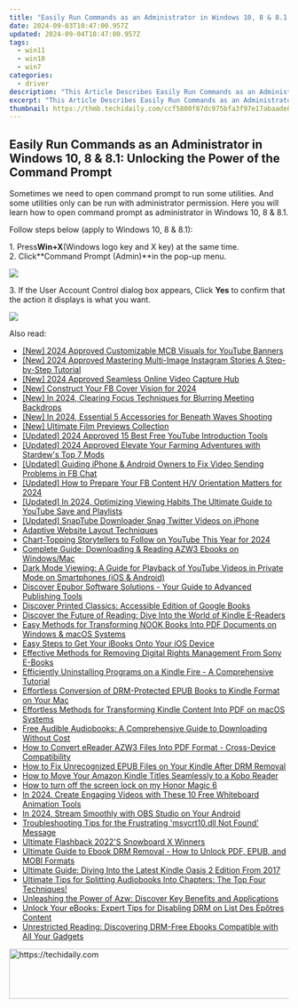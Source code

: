 ```yaml
---
title: "Easily Run Commands as an Administrator in Windows 10, 8 & 8.1: Unlocking the Power of the Command Prompt"
date: 2024-09-03T10:47:00.957Z
updated: 2024-09-04T10:47:00.957Z
tags:
  - win11
  - win10
  - win7
categories:
  - driver
description: "This Article Describes Easily Run Commands as an Administrator in Windows 10, 8 & 8.1: Unlocking the Power of the Command Prompt"
excerpt: "This Article Describes Easily Run Commands as an Administrator in Windows 10, 8 & 8.1: Unlocking the Power of the Command Prompt"
thumbnail: https://thmb.techidaily.com/ccf5800f87dc975bfa3f97e17abaade8c733e4db5fe1a72f092700ec2559e9fd.jpg
---
```


## Easily Run Commands as an Administrator in Windows 10, 8 & 8.1: Unlocking the Power of the Command Prompt

Sometimes we need to open command prompt to run some utilities. And some utilities only can be run with administrator permission. Here you will learn how to open command prompt as administrator in Windows 10, 8 & 8.1.  
  
Follow steps below (apply to Windows 10, 8 & 8.1):  
  
1\. Press**Win+X**(Windows logo key and X key) at the same time.   
2\. Click**Command Prompt (Admin)**in the pop-up menu.  
  
![](https://images.drivereasy.com/wp-content/uploads/2016/05/img_57456297c1aec.png)   
  
 3\. If the User Account Control dialog box appears, Click **Yes**  to confirm that the action it displays is what you want.  
  
![](https://images.drivereasy.com/wp-content/uploads/2016/05/img_5745694fd538d.png)

<ins class="adsbygoogle"
     style="display:block"
     data-ad-format="autorelaxed"
     data-ad-client="ca-pub-7571918770474297"
     data-ad-slot="1223367746"></ins>



<ins class="adsbygoogle"
     style="display:block"
     data-ad-client="ca-pub-7571918770474297"
     data-ad-slot="8358498916"
     data-ad-format="auto"
     data-full-width-responsive="true"></ins>

<span class="atpl-alsoreadstyle">Also read:</span>
<div><ul>
<li><a href="https://youtube-webster.techidaily.com/024-approved-customizable-mcb-visuals-for-youtube-banners/"><u>[New] 2024 Approved  Customizable MCB Visuals for YouTube Banners</u></a></li>
<li><a href="https://instagram-video-recordings.techidaily.com/new-2024-approved-mastering-multi-image-instagram-stories-a-step-by-step-tutorial/"><u>[New] 2024 Approved  Mastering Multi-Image Instagram Stories  A Step-by-Step Tutorial</u></a></li>
<li><a href="https://youtube-webster.techidaily.com/024-approved-seamless-online-video-capture-hub/"><u>[New] 2024 Approved  Seamless Online Video Capture Hub</u></a></li>
<li><a href="https://facebook-videos.techidaily.com/new-construct-your-fb-cover-vision-for-2024/"><u>[New] Construct Your FB Cover Vision for 2024</u></a></li>
<li><a href="https://video-screen-grab.techidaily.com/new-in-2024-clearing-focus-techniques-for-blurring-meeting-backdrops/"><u>[New] In 2024, Clearing Focus  Techniques for Blurring Meeting Backdrops</u></a></li>
<li><a href="https://fox-info.techidaily.com/new-in-2024-essential-5-accessories-for-beneath-waves-shooting/"><u>[New] In 2024, Essential 5 Accessories for Beneath Waves Shooting</u></a></li>
<li><a href="https://fox-hovers.techidaily.com/new-ultimate-film-previews-collection/"><u>[New] Ultimate Film Previews Collection</u></a></li>
<li><a href="https://facebook-video-share.techidaily.com/updated-2024-approved-15-best-free-youtube-introduction-tools/"><u>[Updated] 2024 Approved  15 Best Free YouTube Introduction Tools</u></a></li>
<li><a href="https://visual-screen-recording.techidaily.com/updated-2024-approved-elevate-your-farming-adventures-with-stardews-top-7-mods/"><u>[Updated] 2024 Approved  Elevate Your Farming Adventures with Stardew's Top 7 Mods</u></a></li>
<li><a href="https://facebook-video-content.techidaily.com/updated-guiding-iphone-and-android-owners-to-fix-video-sending-problems-in-fb-chat/"><u>[Updated] Guiding iPhone & Android Owners to Fix Video Sending Problems in FB Chat</u></a></li>
<li><a href="https://facebook-video-recording.techidaily.com/updated-how-to-prepare-your-fb-content-hv-orientation-matters-for-2024/"><u>[Updated] How to Prepare Your FB Content  H/V Orientation Matters for 2024</u></a></li>
<li><a href="https://youtube-docs.techidaily.com/ed-in-2024-optimizing-viewing-habits-the-ultimate-guide-to-youtube-save-and-playlists/"><u>[Updated] In 2024, Optimizing Viewing Habits  The Ultimate Guide to YouTube Save and Playlists</u></a></li>
<li><a href="https://twitter-videos.techidaily.com/updated-snaptube-downloader-snag-twitter-videos-on-iphone/"><u>[Updated] SnapTube Downloader  Snag Twitter Videos on iPhone</u></a></li>
<li><a href="https://some-skills.techidaily.com/adaptive-website-layout-techniques/"><u>Adaptive Website Layout Techniques</u></a></li>
<li><a href="https://article-knowledge.techidaily.com/chart-topping-storytellers-to-follow-on-youtube-this-year-for-2024/"><u>Chart-Topping Storytellers to Follow on YouTube This Year for 2024</u></a></li>
<li><a href="https://some-skills.techidaily.com/complete-guide-downloading-and-reading-azw3-ebooks-on-windowsmac/"><u>Complete Guide: Downloading & Reading AZW3 Ebooks on Windows/Mac</u></a></li>
<li><a href="https://some-skills.techidaily.com/dark-mode-viewing-a-guide-for-playback-of-youtube-videos-in-private-mode-on-smartphones-ios-and-android/"><u>Dark Mode Viewing: A Guide for Playback of YouTube Videos in Private Mode on Smartphones (iOS & Android)</u></a></li>
<li><a href="https://some-skills.techidaily.com/discover-epubor-software-solutions-your-guide-to-advanced-publishing-tools/"><u>Discover Epubor Software Solutions - Your Guide to Advanced Publishing Tools</u></a></li>
<li><a href="https://some-skills.techidaily.com/discover-printed-classics-accessible-edition-of-google-books/"><u>Discover Printed Classics: Accessible Edition of Google Books</u></a></li>
<li><a href="https://some-skills.techidaily.com/discover-the-future-of-reading-dive-into-the-world-of-kindle-e-readers/"><u>Discover the Future of Reading: Dive Into the World of Kindle E-Readers</u></a></li>
<li><a href="https://some-skills.techidaily.com/easy-methods-for-transforming-nook-books-into-pdf-documents-on-windows-and-macos-systems/"><u>Easy Methods for Transforming NOOK Books Into PDF Documents on Windows & macOS Systems</u></a></li>
<li><a href="https://some-skills.techidaily.com/easy-steps-to-get-your-ibooks-onto-your-ios-device/"><u>Easy Steps to Get Your iBooks Onto Your iOS Device</u></a></li>
<li><a href="https://some-skills.techidaily.com/effective-methods-for-removing-digital-rights-management-from-sony-e-books/"><u>Effective Methods for Removing Digital Rights Management From Sony E-Books</u></a></li>
<li><a href="https://some-skills.techidaily.com/efficiently-uninstalling-programs-on-a-kindle-fire-a-comprehensive-tutorial/"><u>Efficiently Uninstalling Programs on a Kindle Fire - A Comprehensive Tutorial</u></a></li>
<li><a href="https://some-skills.techidaily.com/effortless-conversion-of-drm-protected-epub-books-to-kindle-format-on-your-mac/"><u>Effortless Conversion of DRM-Protected EPUB Books to Kindle Format on Your Mac</u></a></li>
<li><a href="https://some-skills.techidaily.com/effortless-methods-for-transforming-kindle-content-into-pdf-on-macos-systems/"><u>Effortless Methods for Transforming Kindle Content Into PDF on macOS Systems</u></a></li>
<li><a href="https://some-skills.techidaily.com/free-audible-audiobooks-a-comprehensive-guide-to-downloading-without-cost/"><u>Free Audible Audiobooks: A Comprehensive Guide to Downloading Without Cost</u></a></li>
<li><a href="https://some-skills.techidaily.com/how-to-convert-ereader-azw3-files-into-pdf-format-cross-device-compatibility/"><u>How to Convert eReader AZW3 Files Into PDF Format - Cross-Device Compatibility</u></a></li>
<li><a href="https://some-skills.techidaily.com/how-to-fix-unrecognized-epub-files-on-your-kindle-after-drm-removal/"><u>How to Fix Unrecognized EPUB Files on Your Kindle After DRM Removal</u></a></li>
<li><a href="https://some-skills.techidaily.com/how-to-move-your-amazon-kindle-titles-seamlessly-to-a-kobo-reader/"><u>How to Move Your Amazon Kindle Titles Seamlessly to a Kobo Reader</u></a></li>
<li><a href="https://review-topics.techidaily.com/how-to-turn-off-the-screen-lock-on-my-honor-magic-6-by-drfone-android-unlock-android-unlock/"><u>How to turn off the screen lock on my Honor Magic 6</u></a></li>
<li><a href="https://ai-driven-video-production.techidaily.com/in-2024-create-engaging-videos-with-these-10-free-whiteboard-animation-tools/"><u>In 2024, Create Engaging Videos with These 10 Free Whiteboard Animation Tools</u></a></li>
<li><a href="https://visual-screen-recording.techidaily.com/in-2024-stream-smoothly-with-obs-studio-on-your-android/"><u>In 2024, Stream Smoothly with OBS Studio on Your Android</u></a></li>
<li><a href="https://tech-renaissance.techidaily.com/troubleshooting-tips-for-the-frustrating-msvcrt10dll-not-found-message/"><u>Troubleshooting Tips for the Frustrating 'msvcrt10.dll Not Found' Message</u></a></li>
<li><a href="https://extra-tips.techidaily.com/ultimate-flashback-2022s-snowboard-x-winners/"><u>Ultimate Flashback  2022'S Snowboard X Winners</u></a></li>
<li><a href="https://some-skills.techidaily.com/ultimate-guide-to-ebook-drm-removal-how-to-unlock-pdf-epub-and-mobi-formats/"><u>Ultimate Guide to Ebook DRM Removal - How to Unlock PDF, EPUB, and MOBI Formats</u></a></li>
<li><a href="https://some-skills.techidaily.com/ultimate-guide-diving-into-the-latest-kindle-oasis-2-edition-from-2017/"><u>Ultimate Guide: Diving Into the Latest Kindle Oasis 2 Edition From 2017</u></a></li>
<li><a href="https://some-skills.techidaily.com/ultimate-tips-for-splitting-audiobooks-into-chapters-the-top-four-techniques/"><u>Ultimate Tips for Splitting Audiobooks Into Chapters: The Top Four Techniques!</u></a></li>
<li><a href="https://some-skills.techidaily.com/unleashing-the-power-of-azw-discover-key-benefits-and-applications/"><u>Unleashing the Power of Azw: Discover Key Benefits and Applications</u></a></li>
<li><a href="https://some-skills.techidaily.com/unlock-your-ebooks-expert-tips-for-disabling-drm-on-list-des-epotres-content/"><u>Unlock Your eBooks: Expert Tips for Disabling DRM on List Des Épôtres Content</u></a></li>
<li><a href="https://some-skills.techidaily.com/unrestricted-reading-discovering-drm-free-ebooks-compatible-with-all-your-gadgets/"><u>Unrestricted Reading: Discovering DRM-Free Ebooks Compatible with All Your Gadgets</u></a></li>
</ul></div>

<!-- affiliate ads begin -->
<a href="https://appsumo.8odi.net/c/5597632/2068412/7443" target="_top" id="2068412">
  <img src="//a.impactradius-go.com/display-ad/7443-2068412" border="0" alt="https://techidaily.com" width="728" height="90"/>
</a>
<img height="0" width="0" src="https://appsumo.8odi.net/i/5597632/2068412/7443" style="position:absolute;visibility:hidden;" border="0" />
<!-- affiliate ads end -->